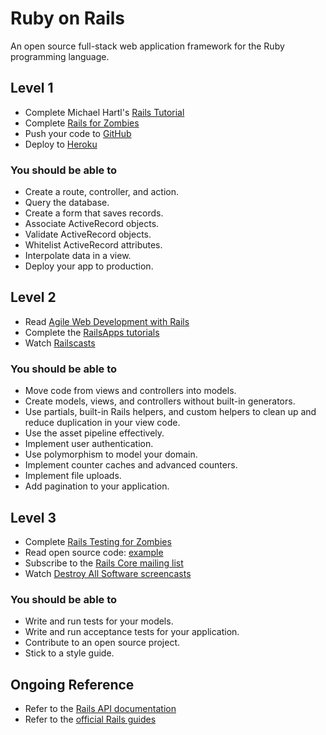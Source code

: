 # Ruby on Rails

An open source full-stack web application framework for the Ruby programming language.

## Level 1

* Complete Michael Hartl's [Rails Tutorial](http://ruby.railstutorial.org)
* Complete [Rails for Zombies](http://railsforzombies.org)
* Push your code to [GitHub](http://github.com)
* Deploy to [Heroku](http://heroku.com)

### You should be able to

* Create a route, controller, and action.
* Query the database.
* Create a form that saves records.
* Associate ActiveRecord objects.
* Validate ActiveRecord objects.
* Whitelist ActiveRecord attributes.
* Interpolate data in a view.
* Deploy your app to production.

## Level 2

* Read [Agile Web Development with Rails](http://pragprog.com/book/rails4/agile-web-development-with-rails-4)
* Complete the [RailsApps tutorials](https://tutorials.railsapps.org)
* Watch [Railscasts](http://railscasts.com)

### You should be able to

* Move code from views and controllers into models.
* Create models, views, and controllers without built-in generators.
* Use partials, built-in Rails helpers, and custom helpers to clean up and reduce duplication in your view code.
* Use the asset pipeline effectively.
* Implement user authentication.
* Use polymorphism to model your domain.
* Implement counter caches and advanced counters.
* Implement file uploads.
* Add pagination to your application.

## Level 3

* Complete [Rails Testing for Zombies](http://www.codeschool.com/courses/rails-testing-for-zombies)
* Read open source code: [example](https://github.com/copycopter/copycopter-server)
* Subscribe to the [Rails Core mailing list](https://groups.google.com/forum/?fromgroups#!forum/rubyonrails-core)
* Watch [Destroy All Software screencasts](https://www.destroyallsoftware.com/screencasts)

### You should be able to

* Write and run tests for your models.
* Write and run acceptance tests for your application.
* Contribute to an open source project.
* Stick to a style guide.

## Ongoing Reference

* Refer to the [Rails API documentation](http://api.rubyonrails.org)
* Refer to the [official Rails guides](http://guides.rubyonrails.org)
